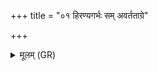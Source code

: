+++
title = "०१ हिरण्यगर्भः सम् अवर्तताग्रे"

+++
<details><summary>मूलम् (GR)</summary>

हिरण्यगर्भः सम् अवर्तताग्रे  
भूतस्य जातः पतिर् एक आसीत् ।  
स दाधार पृथिवीं द्याम् उतामुं  
तस्मै देवाय हविषा विधेम ॥
</details>